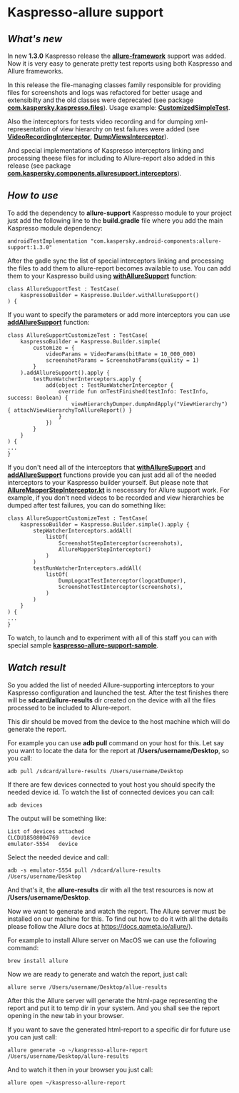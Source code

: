 # Kaspresso-allure support

## _What's new_
In new **1.3.0** Kaspresso release the [**allure-framework**](https://github.com/allure-framework/allure-kotlin) support was added. Now it is very easy to generate pretty test reports using both Kaspresso and Allure frameworks.

In this release the file-managing classes family responsible for providing files for screenshots and logs was refactored for better usage and extensibilty and the old classes were deprecated (see package [**com.kaspersky.kaspresso.files**](../kaspresso/src/main/kotlin/com/kaspersky/kaspresso/files)). Usage example: [**CustomizedSimpleTest**](../samples/kaspresso-sample/src/androidTest/kotlin/com/kaspersky/kaspressample/simple_tests/CustomizedSimpleTest.kt).

Also the interceptors for tests video recording and for dumping xml-representation of view hierarchy on test failures were added (see [**VideoRecordingInterceptor**](../kaspresso/src/main/kotlin/com/kaspersky/kaspresso/interceptors/watcher/testcase/impl/video/VideoRecordingInterceptor), [**DumpViewsInterceptor**](../kaspresso/src/main/kotlin/com/kaspersky/kaspresso/interceptors/watcher/testcase/impl/views/DumpViewsInterceptor)).

And special implementations of Kaspresso interceptors linking and processing theese files for including to Allure-report also added in this release (see package [**com.kaspersky.components.alluresupport.interceptors**](../allure-support/src/main/kotlin/com/kaspersky/components/alluresupport/interceptors)).

## _How to use_
To add the dependency to **allure-support** Kaspresso module to your project just add the following line to the **build.gradle** file where you add the main Kaspresso module dependency:
```
androidTestImplementation "com.kaspersky.android-components:allure-support:1.3.0"
```
After the gadle sync the list of special interceptors linking and processing the files to add them to allure-report becomes available to use. You can add them to your Kaspresso build using [**withAllureSupport**](../allure-support/src/main/kotlin/com/kaspersky/components/alluresupport/AllureSupportKaspressoBuilder.kt) function:
```
class AllureSupportTest : TestCase(
    kaspressoBuilder = Kaspresso.Builder.withAllureSupport()
) {
```
If you want to specify the parameters or add more interceptors you can use [**addAllureSupport**](../allure-support/src/main/kotlin/com/kaspersky/components/alluresupport/AllureSupportKaspressoBuilder.kt) function:
```
class AllureSupportCustomizeTest : TestCase(
    kaspressoBuilder = Kaspresso.Builder.simple(
        customize = {
            videoParams = VideoParams(bitRate = 10_000_000)
            screenshotParams = ScreenshotParams(quality = 1)
        }
    ).addAllureSupport().apply {
        testRunWatcherInterceptors.apply {
            add(object : TestRunWatcherInterceptor {
                override fun onTestFinished(testInfo: TestInfo, success: Boolean) {
                    viewHierarchyDumper.dumpAndApply("ViewHierarchy") { attachViewHierarchyToAllureReport() }
                }
            })
        }
    }
) {
...
}
```
If you don't need all of the interceptors that [**withAllureSupport**](../allure-support/src/main/kotlin/com/kaspersky/components/alluresupport/AllureSupportKaspressoBuilder.kt) and [**addAllureSupport**](../allure-support/src/main/kotlin/com/kaspersky/components/alluresupport/AllureSupportKaspressoBuilder.kt) functions provide you can just add all of the needed interceptors to your Kaspresso builder yourself. But please note that [**AllureMapperStepInterceptor.kt**](../allure-support/src/main/kotlin/com/kaspersky/components/alluresupport/interceptors/AllureMapperStepInterceptor.kt) is nescessary for Allure support work. For example, if you don't need videos to be recorded and view hierarchies be dumped after test failures, you can do something like:
```
class AllureSupportCustomizeTest : TestCase(
    kaspressoBuilder = Kaspresso.Builder.simple().apply {
        stepWatcherInterceptors.addAll(
            listOf(
                ScreenshotStepInterceptor(screenshots),
                AllureMapperStepInterceptor()
            )
        )
        testRunWatcherInterceptors.addAll(
            listOf(
                DumpLogcatTestInterceptor(logcatDumper),
                ScreenshotTestInterceptor(screenshots),
            )
        )
    }
) {
...
}
```
To watch, to launch and to experiment with all of this staff you can with special sample [**kaspresso-allure-support-sample**](../samples/kaspresso-allure-support-sample/src/androidTest/kotlin/com/kaspersky/kaspresso/alluresupport/sample).

## _Watch result_
So you added the list of needed Allure-supporting interceptors to your Kaspresso configuration and launched the test. After the test finishes there will be **sdcard/allure-results** dir created on the device with all the files processed to be included to Allure-report.

This dir should be moved from the device to the host machine which will do generate the report.

For example you can use **adb pull** command on your host for this. Let say you want to locate the data for the report at **/Users/username/Desktop**, so you call:
```
adb pull /sdcard/allure-results /Users/username/Desktop
```
If there are few devices connected to yout host you should specify the needed device id. To watch the list of connected devices you can call:
```
adb devices
```
The output will be something like:
```
List of devices attached
CLCDU18508004769	device
emulator-5554	device
```
Select the needed device and call:
```
adb -s emulator-5554 pull /sdcard/allure-results /Users/username/Desktop
```
And that's it, the **allure-results** dir with all the test resources is now at **/Users/username/Desktop**.

Now we want to generate and watch the report. The Allure server must be installed on our machine for this. To find out how to do it with all the details please follow the Allure docs at https://docs.qameta.io/allure/).

For example to install Allure server on MacOS we can use the following command:
```
brew install allure
```
Now we are ready to generate and watch the report, just call:
```
allure serve /Users/username/Desktop/allue-results
```
After this the Allure server will generate the html-page representing the report and put it to temp dir in your system. And you shall see the report opening in the new tab in your browser.

If you want to save the generated html-report to a specific dir for future use you can just call:
```
allure generate -o ~/kaspresso-allure-report /Users/username/Desktop/allure-results
```
And to watch it then in your browser you just call:
```
allure open ~/kaspresso-allure-report
```
